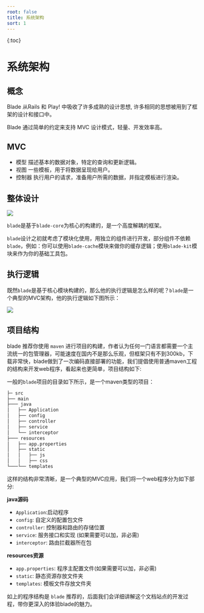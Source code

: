 ```yaml
---
root: false
title: 系统架构
sort: 1
---
```


{:toc}

# 系统架构

## 概念

Blade 从Rails 和 Play! 中吸收了许多成熟的设计思想, 许多相同的思想被用到了框架的设计和接口中。

Blade 通过简单的约定来支持 MVC 设计模式，轻量、开发效率高。

## MVC

- 模型 描述基本的数据对象，特定的查询和更新逻辑。
- 视图 一些模板，用于将数据呈现给用户。
- 控制器 执行用户的请求，准备用户所需的数据，并指定模板进行渲染。

## 整体设计

![](https://ooo.0o0.ooo/2016/09/07/57cf843566a9a.png)

`blade`是基于`blade-core`为核心的构建的，是一个高度解耦的框架。

`blade`设计之初就考虑了模块化使用，用独立的组件进行开发，部分组件不依赖`blade`，例如：你可以使用`blade-cache`模块来做你的缓存逻辑；使用`blade-kit`模块来作为你的基础工具包。

## 执行逻辑

既然`blade`是基于核心模块构建的，那么他的执行逻辑是怎么样的呢？`blade`是一个典型的MVC架构，他的执行逻辑如下图所示：

 ![](https://i.imgur.com/joP7aBH.png)

## 项目结构

blade 推荐你使用 `maven` 进行项目的构建，作者认为任何一门语言都需要一个主流统一的包管理器，可能速度在国内不是那么乐观，但框架只有不到300kb，下载非常快，blade做到了一次编码直接部署的功能，我们提倡使用普通maven工程的结构来开发web程序，看起来也更简单，项目结构如下:

一般的`blade`项目的目录如下所示，是一个maven类型的项目：

```bash
├─ src
├── main
├─── java
│	├── Application
│	├── config
│   ├── controller
│   ├── service
│   └── interceptor
├─── resources
│   ├── app.properties
│   ├── static
│   │	├── js
│	│	├── css
└───└── templates
```

这样的结构非常清晰，是一个典型的MVC应用，我们将一个web程序分为如下部分:

**java源码**

- `Application`:启动程序
- `config`: 自定义的配置包文件
- `controller`: 控制器和路由的存储位置
- `service`: 服务接口和实现 (如果需要可以加，非必需)
- `interceptor`: 路由拦截器所在包

**resources资源**

- `app.properties`: 程序主配置文件(如果需要可以加，非必需)
- `static`: 静态资源存放文件夹
- `templates`: 模板文件存放文件夹

如上的程序结构是 `blade` 推荐的，后面我们会详细讲解这个文档站点的开发过程，带你更深入的体验blade的魅力。

